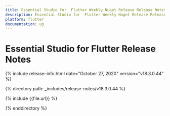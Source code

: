 ```yaml
---
title: Essential Studio for  Flutter Weekly Nuget Release Release Notes  
description: Essential Studio for  Flutter Weekly Nuget Release Release Notes  
platform: flutter
documentation: ug
---
```


# Essential Studio for  Flutter Release Notes  

{% include release-info.html date="October 27, 2020"  version="v18.3.0.44" %} 


{% directory path: _includes/release-notes/v18.3.0.44 %}

{% include {{file.url}} %}

{% enddirectory %}